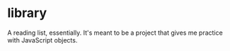 # library
A reading list, essentially. It's meant to be a project that gives me practice with JavaScript objects.

